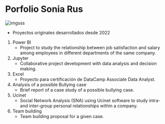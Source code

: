 # Porfolio Sonia Rus

![imgsss](https://user-images.githubusercontent.com/87075309/189483649-fd5b02c5-c23f-4d50-b642-959e92c1798a.jpg)
- Proyectos originales desarrollados desde 2022
1. Power BI
   - Project to study the relationship between job satisfaction and salary among employees in different departments of the same company.
2. Jupyter
   - Collaborative project development with data analysis and decision making.
3. Excel
   - Proyecto para certificación de DataCamp Associate Data Analyst.
4. Analysis of a possible Bullying case
   - Brief report of a case study of a possible bullying case.
5. Ucinet
   - Social Network Analysis (SNA) using Ucinet software to study intra- and inter-group personal relationships within a company.
6. Team building
   - Team building proposal for a given case.
